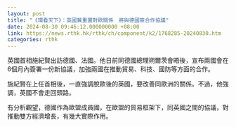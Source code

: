 ```yaml
---
layout: post
title: "《環看天下》：英國冀重置對歐關係　將與德國簽合作協議"
date: 2024-08-30 09:46:12.000000000 +08:00
link: https://news.rthk.hk/rthk/ch/component/k2/1768285-20240830.htm
categories: rthk
---
```


英國首相施紀賢出訪德國、法國。他日前同德國總理朔爾茨會晤後，宣布兩國會在6個月內簽署一份新協議，加強兩國在推動貿易、科技、國防等方面的合作。

施紀賢在上任首相後，一直強調脫歐後的英國，要改善同歐洲的關係。不過，他強調，英國不會走回頭路。

有分析觀望，德國作為歐盟成員國，在歐盟的貿易框架下，同英國之間的協議，對推動雙方經濟增長，有幾大實際作用。
